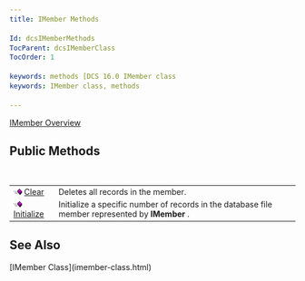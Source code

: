 ```yaml
---
title: IMember Methods

Id: dcsIMemberMethods
TocParent: dcsIMemberClass
TocOrder: 1

keywords: methods [DCS 16.0 IMember class
keywords: IMember class, methods

---
```


[IMember Overview](imember-class.html) 
## Public Methods

<br />


|      |      |
| ---- | ---- |
| <img alt="public property" src="images/public-method.gif" x-maintain-ratio="TRUE" width="15" height="11" border="0" /> [ Clear](imember-class-clear-method.html) | Deletes all records in the member. |
| <img alt="public property" src="images/public-method.gif" x-maintain-ratio="TRUE" width="15" height="11" border="0" /> [ Initialize](imember-class-initialize-method.html) | Initialize a specific number of records in the database file member represented by **IMember** . |



## See Also

<dl />
      [IMember Class](imember-class.html)

